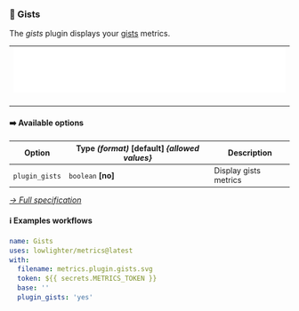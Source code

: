 ### 🎫 Gists

The *gists* plugin displays your [gists](https://gist.github.com) metrics.

<table>
  <td align="center">
    <img src="https://github.com/lowlighter/lowlighter/blob/master/metrics.plugin.gists.svg">
    <img width="900" height="1" alt="">
  </td>
</table>

#### ➡️ Available options

<!--options-->
| Option | Type *(format)* **[default]** *{allowed values}* | Description |
| ------ | -------------------------------- | ----------- |
| `plugin_gists` | `boolean` **[no]** | Display gists metrics |


<!--/options-->

*[→ Full specification](metadata.yml)*

#### ℹ️ Examples workflows

<!--examples-->
```yaml
name: Gists
uses: lowlighter/metrics@latest
with:
  filename: metrics.plugin.gists.svg
  token: ${{ secrets.METRICS_TOKEN }}
  base: ''
  plugin_gists: 'yes'

```
<!--/examples-->
